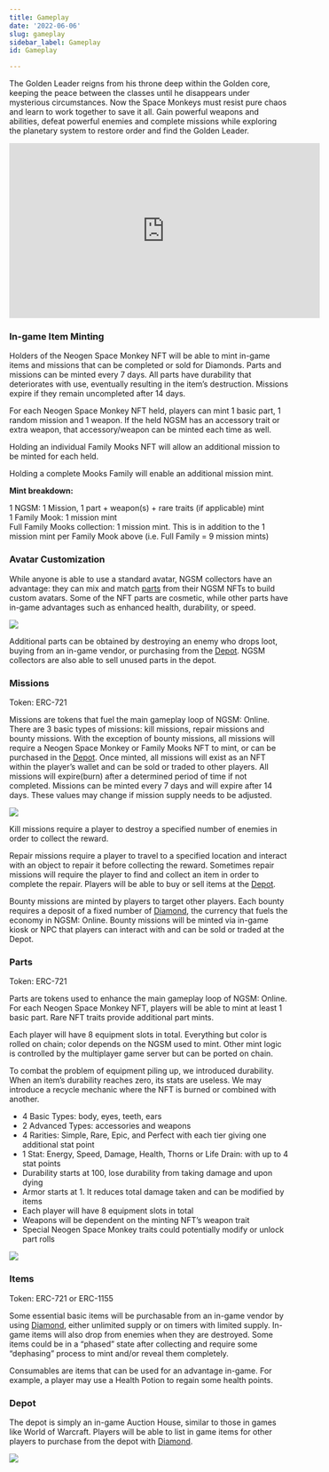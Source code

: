 ```yaml
---
title: Gameplay
date: '2022-06-06'
slug: gameplay
sidebar_label: Gameplay
id: Gameplay

---
```

The Golden Leader reigns from his throne deep within the Golden core, keeping the peace between the classes until he disappears under mysterious circumstances. Now the Space Monkeys must resist pure chaos and learn to work together to save it all. Gain powerful weapons and abilities, defeat powerful enemies and complete missions while exploring the planetary system to restore order and find the Golden Leader.

<iframe width="560" height="315" src="https://player.vimeo.com/video/725442859?h=26040decf5" title="Neogen Space Monkey Preview" frameborder="0" allow="autoplay; fullscreen; picture-in-picture" allowfullscreen></iframe>

### In-game Item Minting

Holders of the Neogen Space Monkey NFT will be able to mint in-game items and missions that can be completed or sold for Diamonds. Parts and missions can be minted every 7 days. All parts have durability that deteriorates with use, eventually resulting in the item’s destruction. Missions expire if they remain uncompleted after 14 days.

For each Neogen Space Monkey NFT held, players can mint 1 basic part, 1 random mission and 1 weapon. If the held NGSM has an accessory trait or extra weapon, that accessory/weapon can be minted each time as well.

Holding an individual Family Mooks NFT will allow an additional mission to be minted for each held.

Holding a complete Mooks Family will enable an additional mission mint.

**Mint breakdown:**

1 NGSM: 1 Mission, 1 part + weapon(s) + rare traits (if applicable) mint  
1 Family Mook: 1 mission mint  
Full Family Mooks collection: 1 mission mint. This is in addition to the 1 mission mint per Family Mook above (i.e. Full Family = 9 mission mints)

### Avatar Customization

While anyone is able to use a standard avatar, NGSM collectors have an advantage: they can mix and match [parts](/docs/gameplay#parts "parts") from their NGSM NFTs to build custom avatars. Some of the NFT parts are cosmetic, while other parts have in-game advantages such as enhanced health, durability, or speed.

![](/e0b1qagyux.png)

Additional parts can be obtained by destroying an enemy who drops loot, buying from an in-game vendor, or purchasing from the [Depot](/docs/gameplay#depot "Depot"). NGSM collectors are also able to sell unused parts in the depot.

### Missions

Token: ERC-721

Missions are tokens that fuel the main gameplay loop of NGSM: Online. There are 3 basic types of missions: kill missions, repair missions and bounty missions. With the exception of bounty missions, all missions will require a Neogen Space Monkey or Family Mooks NFT to mint, or can be purchased in the [Depot](/docs/gameplay#depot "Depot"). Once minted, all missions will exist as an NFT within the player’s wallet and can be sold or traded to other players. All missions will expire(burn) after a determined period of time if not completed. Missions can be minted every 7 days and will expire after 14 days. These values may change if mission supply needs to be adjusted.

![](/kztojxu2mo.png)

Kill missions require a player to destroy a specified number of enemies in order to collect the reward.

Repair missions require a player to travel to a specified location and interact with an object to repair it before collecting the reward. Sometimes repair missions will require the player to find and collect an item in order to complete the repair. Players will be able to buy or sell items at the [Depot](/docs/gameplay#depot "Depot").

Bounty missions are minted by players to target other players. Each bounty requires a deposit of a fixed number of [Diamond](/docs/tokenomics#diamond "Diamond"), the currency that fuels the economy in NGSM: Online. Bounty missions will be minted via in-game kiosk or NPC that players can interact with and can be sold or traded at the Depot.

### Parts

Token: ERC-721

Parts are tokens used to enhance the main gameplay loop of NGSM: Online. For each Neogen Space Monkey NFT, players will be able to mint at least 1 basic part. Rare NFT traits provide additional part mints.

Each player will have 8 equipment slots in total. Everything but color is rolled on chain; color depends on the NGSM used to mint. Other mint logic is controlled by the multiplayer game server but can be ported on chain.

To combat the problem of equipment piling up, we introduced durability. When an item’s durability reaches zero, its stats are useless. We may introduce a recycle mechanic where the NFT is burned or combined with another.

* 4 Basic Types: body, eyes, teeth, ears
* 2 Advanced Types: accessories and weapons
* 4 Rarities: Simple, Rare, Epic, and Perfect with each tier giving one additional stat point
* 1 Stat: Energy, Speed, Damage, Health, Thorns or Life Drain: with up to 4 stat points
* Durability starts at 100, lose durability from taking damage and upon dying
* Armor starts at 1. It reduces total damage taken and can be modified by items
* Each player will have 8 equipment slots in total
* Weapons will be dependent on the minting NFT’s weapon trait
* Special Neogen Space Monkey traits could potentially modify or unlock part rolls

![](/ygif2dicin.png)

### Items

Token: ERC-721 or ERC-1155

Some essential basic items will be purchasable from an in-game vendor by using [Diamond](/docs/tokenomics#diamond "Diamond"), either unlimited supply or on timers with limited supply. In-game items will also drop from enemies when they are destroyed. Some items could be in a “phased” state after collecting and require some “dephasing” process to mint and/or reveal them completely.

Consumables are items that can be used for an advantage in-game. For example, a player may use a Health Potion to regain some health points.

### Depot

The depot is simply an in-game Auction House, similar to those in games like World of Warcraft. Players will be able to list in game items for other players to purchase from the depot with [Diamond](/docs/tokenomics#diamond "Diamond").

![](/aguqinsxk0.png)